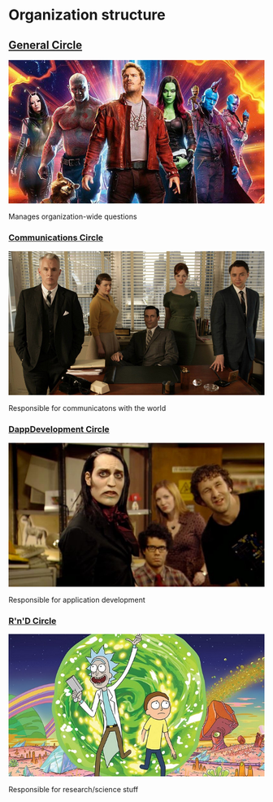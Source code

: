 # Organization structure

## [General Circle](general-circle.md)

![General Circle](guardians-of-the-galaxy.jpg)

Manages organization-wide questions

### [Communications Circle](comm.md)

![Communications Circle](mad-men.jpg)

Responsible for communicatons with the world

### [DappDevelopment Circle](dappdev.md)

![DappDevelopment Circle](it-crowd.jpg)

Responsible for application development

### [R'n'D Circle](rnd.md)

![R'n'D Circle](rick-and-morty.jpg)

Responsible for research/science stuff